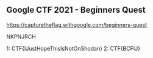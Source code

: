 ## Google CTF 2021 - Beginners Quest

https://capturetheflag.withgoogle.com/beginners-quest

NKPNJRCH

1: CTF{IJustHopeThisIsNotOnShodan}
2: CTF{BCFIJ}
